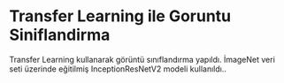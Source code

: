 # Transfer Learning ile Goruntu Siniflandirma
 Transfer Learning kullanarak görüntü sınıflandırma yapıldı. İmageNet veri seti üzerinde eğitilmiş InceptionResNetV2 modeli kullanıldı..
